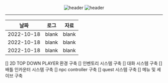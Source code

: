 
<div align="center">
  
![header](https://capsule-render.vercel.app/api?type=rect&color=auto&height=100&section=header&text=tycoon%20project&fontSize=30&fontAlign=20&textBg=true)
![header](https://capsule-render.vercel.app/api?type=rect&height=50&color=ebf3f5&text=UNITY&fontColor=000000&fontSize=20)

  ---
|날짜|로그|자료|
|---|---------|----|
|2022-10-18|blank|blank|
|2022-10-18|blank|blank|
|2022-10-18|blank|blank|
</div>

  [] 2D TOP DOWN PLAYER 환경 구축
  [] 인벤토리 시스템 구축
  [] 대화 시스템 구축
  [] 배틀 인카운터 시스템 구축
  [] npc controller 구축
  [] quest 시스템 구축
  [] 메뉴 및 세이브 구축

